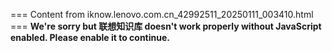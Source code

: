 === Content from iknow.lenovo.com.cn_42992511_20250111_003410.html ===
**We're sorry but 联想知识库 doesn't work properly without JavaScript enabled. Please enable it to continue.**
